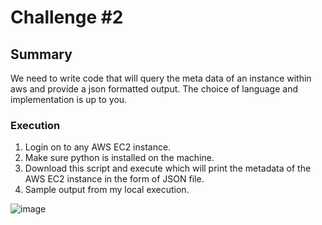 # Challenge #2

## Summary

We need to write code that will query the meta data of an instance within aws and provide a json formatted output. The choice of language and implementation is up to you.

### Execution

1. Login on to any AWS EC2 instance.
2. Make sure python is installed on the machine.
3. Download this script and execute which will print the metadata of the AWS EC2 instance in the form of JSON file.
4. Sample output from my local execution.

![image](https://user-images.githubusercontent.com/38080447/159189085-75d50e64-3af2-4a6e-b645-fe40402bced1.png)
